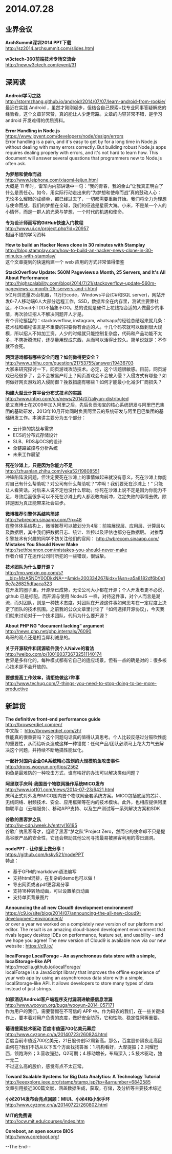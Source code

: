2014.07.28
========

## 业界会议

**ArchSummit深圳2014 PPT下载**  
http://sz2014.archsummit.com/slides.html  

**w3ctech-360前端技术专场交流会**  
http://new.w3ctech.com/event/31  


## 深阅读  

**Android学习之路**  
http://stormzhang.github.io/android/2014/07/07/learn-android-from-rookie/  
最近在实践 Android ，虽然才刚刚起步，但结合自己摸索+找专业同事答疑解惑的经验看，这个文章非常赞，真的能让人少走弯路。文章的内容非常不错，是学习 android 开发难得的优质资料。

**Error Handling in Node.js**  
https://www.joyent.com/developers/node/design/errors  
Error handling is a pain, and it's easy to get by for a long time in Node.js without dealing with many errors correctly. But building robust Node.js apps requires dealing properly with errors, and it's not hard to learn how. This document will answer several questions that programmers new to Node.js often ask. 

**为梦想和使命而战**  
http://www.leiphone.com/xiaomi-leijun.html  
大概是 11 年时，雷军内内部讲话中一句：“我的青春，我的金山”让我真正明白了什么是责任心。如今，用实际行动走出来的“为梦想和使命而战”真的鼓动人心：
无论多么耀眼的成绩单，都已经过去了，一切都需要重新开始。我们将全力为理想与使命而战，我们的梦想在全球，我们的征途是星辰大海。小米，不是某一个人的小情怀，而是一群人的光荣与梦想，一个时代的机遇和使命。

**专为设计师而写的GitHub快速入门教程**  
http://www.ui.cn/project.php?id=20957  
相当不错的学习资料

**How to build an Hacker News clone in 30 minutes with Stamplay**  
http://blog.stamplay.com/how-to-build-an-hacker-news-clone-in-30-minutes-with-stamplay/  
这个文章提到的快速构建一个 web 应用的方式非常值得借鉴

**StackOverflow Update: 560M Pageviews a Month, 25 Servers, and It's All About Performance**  
http://highscalability.com/blog/2014/7/21/stackoverflow-update-560m-pageviews-a-month-25-servers-and-i.html  
5亿月浏览量25台机器，11万行code，Windows平台(C#和SQL server)，网站开发6-7人移动端6人大部分远程工作，SSD，数据库全在内存里，测试主要靠社区，不Cloud不TDD不抽象不OO。总的说就是硬件上花钱招合适的人做最少的事情，再次验证招人不解决问题开人才是。  
有个评论挺猛的：stackoverflow, instagram, whatsapp的经验总结起来就几条：技术栈和编程语言是不重要的只要你有合适的人。十几个码农就可以做到很大规模，所以招人不如加工资。人少的时候就只能控制复杂度，代码和产品功能不太多，不瞎折腾流程，还尽量用现成东西，从而可以活得比较久。简单说就是：不作就不会死。

**网页游戏都有哪些安全问题？如何做得更安全？**  
http://www.zhihu.com/question/21753755/answer/19436703  
大家来研究探讨一下，网页游戏攻防技术。必定，这个话题很敏感。目前，网页游戏已经很多了，会不会被黑产盯上？网页游戏会不会被入侵？入侵方式有哪些？如何做好网页游戏的入侵防御？挽救措施有哪些？如何才能最小化减少厂商损失？  

**构建大型云计算平台分布式技术的实践**  
http://www.infoq.com/cn/news/2014/07/aliyun-distributed  
章文嵩博士在2009年加入阿里之后，先后负责淘宝的核心系统研发与阿里巴巴集团的基础研发，2013年10月开始同时负责阿里云的系统研发与阿里巴巴集团的基础研发工作。本演讲主要分为五个部分：

- 云计算的挑战与需求
- ECS的分布式存储设计
- SLB、RDS与OCS的设计
- 全链路监控与分析系统
- 未来工作展望

**死在沙滩上，只是因为你能力不足**  
http://zhuanlan.zhihu.com/yeka52/19808551  
冲锋陷阵没问题，但注定要死在沙滩上的事情做起来就没有意义。死在沙滩上你能对自己有什么帮助呢？对公司有什么帮助呢？“冲啊！我们要死在沙滩上！” 只能让人看笑话。对后来人说不定也没什么帮助。你死在沙滩上说不定是因为你能力不足，导致后面很多可以不死在沙滩上的人都没敢向前冲，注定失败的事情去做，除非是因为真正能带来社会进步。  

**微博推荐引擎体系结构简述**  
http://wbrecom.sinaapp.com/?p=48  
在整体体系结构上，微博推荐可以被划分为4层：前端展现层、应用层、计算层以及数据层，其中我们把数据日志、统计、监控以及评估也都分在数据层。
对推荐引擎技术有兴趣的同学不妨关注他们的官网： http://wbrecom.sinaapp.com/  
**Mistakes You Should Never Make**  
http://sethbannon.com/mistakes-you-should-never-make  
作者介绍了在运作公司时所犯的一些错误，很诚挚。  

**技术团队为什么要开源？**  
http://mp.weixin.qq.com/s?__biz=MzA5NDY0ODkxNA==&mid=200334267&idx=1&sn=a5a8182df6b0e16e7a26825dfaaca323  
在开发的圈子里，开源渐已成势，无论公司大小都在开源；个人开发者更不必说，github 已是标配。而开源与使用 NodeJS 一样，对待这件事，对个人而言是潮流，而对团队，则是一种技术态度。对团队在开源这件事如何思考在一定程度上决定了团队的技术氛围。之前我的公众文章里讨论了「如何选择开源协议」，今天我们就来讨论对于一个技术团队，代码为什么要开源？

**About PHP NG "document lacking" argument**  
http://news.php.net/php.internals/76090  
鸟哥的观点还是相当犀利诚恳的。

**关于开源软件和闭源软件我个人Naive的看法**  
http://weibo.com/p/1001603736732511140174  
世界是多样化的，每种模式都有它自己的适应场景。但有一点的确是对的：很多核心技术是不会开放的。

**要想提高工作效率，请拒绝做这7种事**  
http://www.techug.com/7-things-you-need-to-stop-doing-to-be-more-productive  

## 新鲜货  

**The definitive front-end performance guide**  
http://browserdiet.com/en/  
中文版： http://browserdiet.com/zh/  
性能真的很重要吗？这个问题句话真的值得认真思考。个人比较反感过分鼓吹性能的重要性，从而给听众造成这样一种错觉：任何产品/团队必须马上花大力气去解决这个问题，并持续不断地搞性能优化。

**一起针对国内企业OA系统精心策划的大规模钓鱼攻击事件**  
http://drops.wooyun.org/tips/2562  
钓鱼是最难防的一种攻击方式，谁有啥好的办法可以解决类似问题？

**阿里联手庆科:我国首个物联网操作系统MICO发布**  
http://www.iot101.com/news/2014-07-23/6421.html  
庆科正式对外发布MICO国内首个物联网全套系统方案。MICO包括底层的芯片、无线网络、射频技术、安全、应用框架等在内的技术模块。此外，也相应提供阿里物联平台（云端服务）、移动APP支持、以及生产测试等一系列解决方案和SDK

**谷歌的黑客梦之队**  
http://iw-cdn.iweek.ly/entry/16195  
谷歌广纳黑客奇才，组建了黑客“梦之队”Project Zero，然而它的使命却不只是提高谷歌产品的安全性，它还会帮助其他公司寻找最易被黑客利用的零日漏洞。  

**nodePPT - 让你爱上做分享！**  
https://github.com/ksky521/nodePPT  
特点：
- 基于GFM的markdown语法编写
- 支持html混排，在复杂的demo也可以做！
- 导出网页或者pdf更容易分享
- 支持18种转场动画，可以设置单页动画
- 支持单页背景图片

**Announcing the all new Cloud9 development environment!**  
https://c9.io/site/blog/2014/07/announcing-the-all-new-cloud9-development-environment/  
or over a year we worked on a completely new version of our platform and editor. The result is an amazing cloud-based development environment that rivals legacy desktop IDEs on performance, feature set, and usability - and we hope you agree! The new version of Cloud9 is available now via our new website : https://c9.io/

**localForage LocalForage – An asynchronous data store with a simple, localStorage-like API**  
http://mozilla.github.io/localForage/  
localForage is a JavaScript library that improves the offline experience of your web app by using an asynchronous data store with a simple, localStorage-like API. It allows developers to store many types of data instead of just strings.  

**如家酒店Android客户端程序支付漏洞进敏感信息泄漏**  
http://www.wooyun.org/bugs/wooyun-2014-057171  
作为用户的我们，需要警惕在不可信的 APP 中。作为码农的我们，在一些关键操作上，要本着对用户负责的态度，做好安全防范，它和性能、稳定性同等重要。

**葡语搜索技术驱动 百度市值逼700亿美元幕后**  
http://www.cyzone.cn/a/20140723/260824.html  
百度当前市值近700亿美元，21日股价创52周新高。那么，百度股价隔夜走高因由何在?我们不妨从以下五个方面找找答案：1.机构看好，大摩提振；2.闪耀巴西，领跑海外；3.营收强劲，Q2可期；4.移动增长，布局深入；5.技术驱动，独一无二  
不过这么高的股价，感觉有点不太正常。

**Toward Scalable Systems for Big Data Analytics: A Technology Tutorial**  
http://ieeexplore.ieee.org/stamp/stamp.jsp?tp=&arnumber=6842585  
文章引用接近300篇文献，涵盖数据生成，获取，存储，及分析等主要技术综述

**小米2014发布会亮点回顾：MIUI、小米4和小米手环**  
http://www.cyzone.cn/a/20140722/260802.html  

**MIT的免费课**  
http://ocw.mit.edu/courses/index.htm  

**Coreboot, an open source BIOS**  
http://www.coreboot.org/  

--The End--
